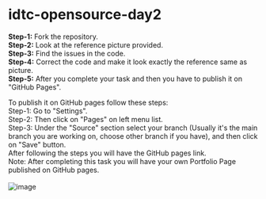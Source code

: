 # idtc-opensource-day2

**Step-1:** Fork the repository.  <br>
**Step-2:** Look at the reference picture provided.  <br>
**Step-3:** Find the issues in the code.  <br>
**Step-4:** Correct the code and make it look exactly the reference same as picture.  <br>
**Step-5:** After you complete your task and then you have to publish it on "GitHub Pages".  <br>

To publish it on GitHub pages follow these steps:  <br>
Step-1: Go to "Settings".  <br>
Step-2: Then click on "Pages" on left menu list.  <br>
Step-3: Under the "Source" section select your branch (Usually it's the main branch you are working on, choose other branch if you have), and then click on "Save" button.  <br>
After following the steps you will have the GitHub pages link.  <br>
Note: After completing this task you will have your own Portfolio Page published on GitHub pages.  <br>
  <br>
![image](https://storage.googleapis.com/incind/idtc-day2-task-minspNieBZ.png)
